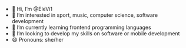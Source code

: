 - 👋 Hi, I’m @EleVi1
- 👀 I’m interested in sport, music, computer science, software development
- 🌱 I’m currently learning frontend programming languages
- 💞️ I’m looking to develop my skills on software or mobile development 
- 😄 Pronouns: she/her

<!---
EleVi1/EleVi1 is a ✨ special ✨ repository because its `README.md` (this file) appears on your GitHub profile.
You can click the Preview link to take a look at your changes.
--->
